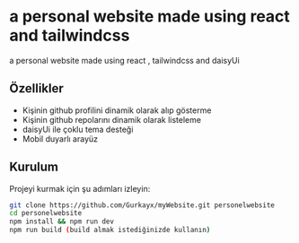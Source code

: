 # a personal website made using react and tailwindcss
a personal website made using react , tailwindcss and daisyUi

## Özellikler
- Kişinin github profilini dinamik olarak alıp gösterme
- Kişinin github repolarını dinamik olarak listeleme
- daisyUi ile çoklu tema desteği
- Mobil duyarlı arayüz

## Kurulum
Projeyi kurmak için şu adımları izleyin:
```bash
git clone https://github.com/Gurkayx/myWebsite.git personelwebsite
cd personelwebsite
npm install && npm run dev
npm run build (build almak istediğinizde kullanın)
